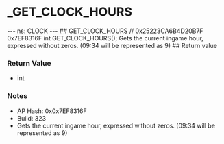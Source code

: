 # _GET_CLOCK_HOURS

--- ns: CLOCK --- ## GET_CLOCK_HOURS  // 0x25223CA6B4D20B7F 0x7EF8316F int GET_CLOCK_HOURS();  Gets the current ingame hour, expressed without zeros. (09:34 will be represented as 9)  ## Return value

### Return Value
* int

### Notes
* AP Hash: 0x0x7EF8316F
* Build: 323
* Gets the current ingame hour, expressed without zeros. (09:34 will be represented as 9)

